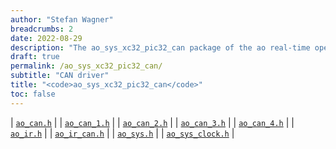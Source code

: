 ```yaml
---
author: "Stefan Wagner"
breadcrumbs: 2
date: 2022-08-29
description: "The ao_sys_xc32_pic32_can package of the ao real-time operating system."
draft: true
permalink: /ao_sys_xc32_pic32_can/ 
subtitle: "CAN driver"
title: "<code>ao_sys_xc32_pic32_can</code>"
toc: false
---
```


| [`ao_can.h`](ao_can.h.md) |
| [`ao_can_1.h`](ao_can_1.h.md) |
| [`ao_can_2.h`](ao_can_2.h.md) |
| [`ao_can_3.h`](ao_can_3.h.md) |
| [`ao_can_4.h`](ao_can_4.h.md) |
| [`ao_ir.h`](ao_ir.h.md) |
| [`ao_ir_can.h`](ao_ir_can.h.md) |
| [`ao_sys.h`](ao_sys.h.md) |
| [`ao_sys_clock.h`](ao_sys_clock.h.md) |
